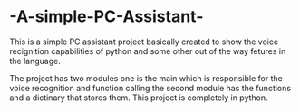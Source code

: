 # -A-simple-PC-Assistant-
This is a simple PC assistant project basically created to show the voice recignition capabilities of python and some other out of the
way fetures in the language.

The project has two modules one is the main which is responsible for the voice recognition and function calling
the second module has the functions and a dictinary that stores them. This project is completely in python.  
